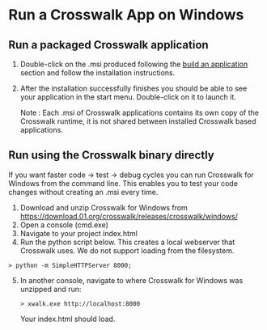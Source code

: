# Run a Crosswalk App on Windows

## Run a packaged Crosswalk application

1. Double-click on the .msi produced following the [build an application](build_an_application) section and follow the installation instructions.
2. After the installation successfully finishes you should be able to see your application in the start menu. Double-click on it to launch it.

   Note : Each .msi of Crosswalk applications contains its own copy of the Crosswalk runtime, it is not shared between installed Crosswalk based applications.

## <a class='doc-anchor' id='Run-using-Crosswalk-binary-directly'></a>Run using the Crosswalk binary directly

If you want faster code -> test -> debug cycles you can run Crosswalk for Windows from the command line. This enables you to test your code changes without creating an .msi every time.

1.  Download and unzip Crosswalk for Windows from https://download.01.org/crosswalk/releases/crosswalk/windows/
2.  Open a console (cmd.exe)
3.  Navigate to your project index.html
4.  Run the python script below. This creates a local webserver that Crosswalk uses.  We do not support loading from the filesystem.

   ```
   > python -m SimpleHTTPServer 8000;
   ```

5. In another console, navigate to where Crosswalk for Windows was unzipped and run:

   ```
   > xwalk.exe http://localhost:8000
   ```
   Your index.html should load.
